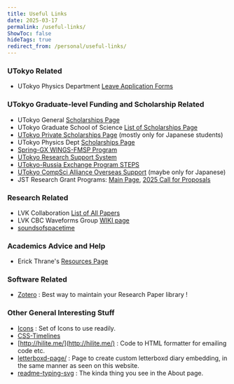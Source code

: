 ```yaml
---
title: Useful Links
date: 2025-03-17
permalink: /useful-links/
ShowToc: false
hideTags: true
redirect_from: /personal/useful-links/
---
```



### UTokyo Related

* UTokyo Physics Department [Leave Application Forms](https://www.phys.s.u-tokyo.ac.jp/g_info/40191/)

### UTokyo Graduate-level Funding and Scholarship Related

* UTokyo General [Scholarships Page](https://www.u-tokyo.ac.jp/ja/students/welfare/h02.html)
* UTokyo Graduate School of Science [List of Scholarships Page](https://www.phys.s.u-tokyo.ac.jp/scholarship/)
* [UTokyo Private Scholarships Page](https://www.u-tokyo.ac.jp/ja/students/welfare/h02_02.html) (mostly only for Japanese students)
* UTokyo Physics Dept [Scholarships Page](https://www.phys.s.u-tokyo.ac.jp/scholarship/)
* [Spring-GX WINGS-FMSP Program](https://www.ms.u-tokyo.ac.jp/wings-fmsp/)
* [UTokyo Research Support System](https://www.u-tokyo.ac.jp/ja/research/systems-data/support.html)
* [UTokyo-Russia Exchange Program STEPS](https://www.s.u-tokyo.ac.jp/ja/STEPS/)
* [UTokyo CompSci Alliance Overseas Support](https://www.compsci-alliance.jp/overseas-support/) (maybe only for Japanese)
* JST Research Grant Programs: [Main Page](https://www.jst.go.jp/kisoken/programs/index.html), [2025 Call for Proposals](https://www.jst.go.jp/kisoken/boshuu/teian/en/top/gaiyo.html)

### Research Related

* LVK Collaboration [List of All Papers](https://pnp.ligo.org/ppcomm/Papers.html)
* LVK CBC Waveforms Group [WIKI page](https://wiki.ligo.org/CBC/Waveforms)
* [soundsofspacetime](https://www.soundsofspacetime.org/the-basics-of-binary-coalescence.html)

### Academics Advice and Help

* Erick Thrane's [Resources Page](https://users.monash.edu.au/~erict/Resources/)


### Software Related

* [Zotero](https://www.zotero.org/) : Best way to maintain your Research Paper library !


### Other General Interesting Stuff

* [Icons](https://iconbuddy.com/) : Set of Icons to use readily.
* [CSS-Timelines](https://freefrontend.com/css-timelines/)
* [http://hilite.me/](http://hilite.me/) : Code to HTML  formatter for emailing code etc.
* [letterboxd-page/](https://suyoggarg.com/letterboxd-page/) : Page to create custom letterboxd diary embedding, in the same manner as seen on this website.
* [readme-typing-svg](https://readme-typing-svg.herokuapp.com/demo/) : The kinda thing you see in the About page.